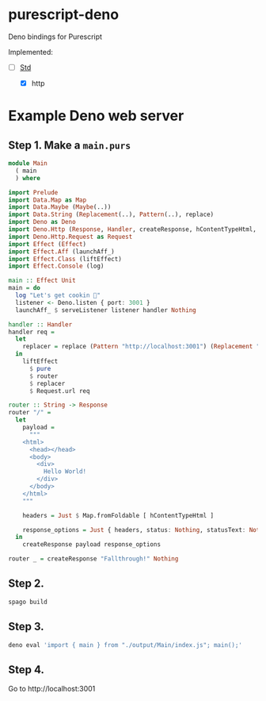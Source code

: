 # purescript-deno

Deno bindings for Purescript

Implemented:
- [ ] [Std](https://deno.land/std@0.144.0)
  - [x] http 


# Example Deno web server

## Step 1. Make a `main.purs`
```purescript
module Main
  ( main
  ) where

import Prelude
import Data.Map as Map
import Data.Maybe (Maybe(..))
import Data.String (Replacement(..), Pattern(..), replace)
import Deno as Deno
import Deno.Http (Response, Handler, createResponse, hContentTypeHtml, serveListener)
import Deno.Http.Request as Request
import Effect (Effect)
import Effect.Aff (launchAff_)
import Effect.Class (liftEffect)
import Effect.Console (log)

main :: Effect Unit
main = do
  log "Let's get cookin 🍝"
  listener <- Deno.listen { port: 3001 }
  launchAff_ $ serveListener listener handler Nothing

handler :: Handler
handler req =
  let
    replacer = replace (Pattern "http://localhost:3001") (Replacement "")
  in
    liftEffect
      $ pure
      $ router
      $ replacer
      $ Request.url req

router :: String -> Response
router "/" =
  let
    payload =
      """
    <html>
      <head></head>
      <body>
        <div>
          Hello World!
        </div>
      </body>
    </html>
    """

    headers = Just $ Map.fromFoldable [ hContentTypeHtml ]

    response_options = Just { headers, status: Nothing, statusText: Nothing }
  in
    createResponse payload response_options

router _ = createResponse "Fallthrough!" Nothing

```

## Step 2.
```sh
spago build
```

## Step 3.
```sh
deno eval 'import { main } from "./output/Main/index.js"; main();'
```

## Step 4.
Go to http://localhost:3001

